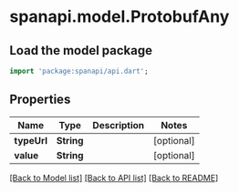 # spanapi.model.ProtobufAny

## Load the model package
```dart
import 'package:spanapi/api.dart';
```

## Properties
Name | Type | Description | Notes
------------ | ------------- | ------------- | -------------
**typeUrl** | **String** |  | [optional] 
**value** | **String** |  | [optional] 

[[Back to Model list]](../README.md#documentation-for-models) [[Back to API list]](../README.md#documentation-for-api-endpoints) [[Back to README]](../README.md)


